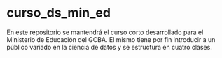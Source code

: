 # curso_ds_min_ed
En este repositorio se mantendrá el curso corto desarrollado para el Ministerio de Educación del GCBA. El mismo tiene por fin introducir a un público variado en la ciencia de datos y se estructura en cuatro clases.
